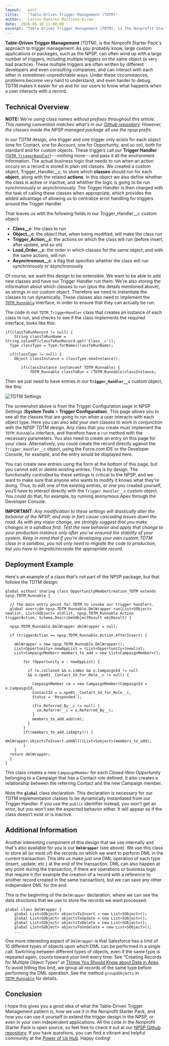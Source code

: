 ```yaml
---
layout:   post
title:    "Table-Driven Trigger Management (TDTM)"
author:   Carlos Ramirez Martinez-Eiroa
date:  2016-06-10 11:00:00
excerpt: "Table-Driven Trigger Management (TDTM), is the Nonprofit Starter Pack's approach to trigger management. As you probably know, large custom applications or packages, such as the NPSP, can often wind up with a large number of triggers, including multiple triggers on the same object (a very bad practice). These multiple triggers are often written by different developers and even consulting companies, and can interact with each other in sometimes-unpredictable ways. Under these circumstances, problems become very hard to understand, and even harder to debug. TDTM makes it easier for us and for our users to know what happens when a user interacts with a record."
---
```

**Table-Driven Trigger Management** (TDTM), is the Nonprofit Starter Pack's approach to trigger management. As you probably know, large custom applications or packages, such as the NPSP, can often wind up with a large number of triggers, including multiple triggers on the same object (a very bad practice). These multiple triggers are often written by different developers and even consulting companies, and can interact with each other in sometimes-unpredictable ways. Under these circumstances, problems become very hard to understand, and even harder to debug. TDTM makes it easier for us and for our users to know what happens when a user interacts with a record.

## Technical Overview
**NOTE:** _We're using class names without prefixes throughout this article. This naming convention matches what's in our [Github repository](https://github.com/SalesforceFoundation/Cumulus). However, the classes inside the NPSP managed package all use the npsp prefix._

In our TDTM design, one trigger and one trigger only exists for each object (one for Contact, one for Account, one for Opportunity, and so on), both for standard and for custom objects. These triggers call our **Trigger Handler** ([`TDTM_TriggerHandler`](https://github.com/SalesforceFoundation/Cumulus/blob/dev/src/classes/TDTM_TriggerHandler.cls))---nothing more---and pass it all the environment information. The actual business logic that needs to run when an action occurs on a record is stored in plain old classes. We created a custom object, Trigger_Handler__c, to store which **classes** should run for each **object**, along with the related **actions**. In this object we also define whether the class is active or inactive, and whether the logic is going to be run synchronously or asynchronously. The Trigger Handler is then charged with the task of calling these classes when appropriate, which provides the added advantage of allowing us to centralize error handling for triggers around the Trigger Handler.

That leaves us with the following fields in our Trigger_Handler__c custom object:

  * **Class__c**: the class to run
  * **Object__c**: the object that, when being modified, will make the class run
  * **Trigger_Action__c**: the actions on which the class will run (before insert, after update, and so on)
  * **Load_Order__c**: the order in which classes for the same object, and with the same actions, will run
  * **Asynchronous__c**: a flag that specifies whether the class will run synchronously or asynchronously

Of course, we want this design to be extensible. We want to be able to add new classes and have our Trigger Handler run them. We're also storing the information about which classes to run (plus the details mentioned above), as strings in our custom object. Therefore we need to instantiate the classes to run dynamically. These classes also need to implement the [`TDTM_Runnable`](https://github.com/SalesforceFoundation/Cumulus/blob/dev/src/classes/TDTM_Runnable.cls) interface, in order to ensure that they can actually be run.

The code in our `TDTM_TriggerHandler` class that creates an instance of each class to run, and checks to see if the class implements the required interface, looks like this:

    if(classToRunRecord != null) {
        String classToRunName = String.valueOf(classToRunRecord.get('Class__c'));
      Type classType = Type.forName(classToRunName);
          
      if(classType != null) {     
        Object classInstance = classType.newInstance();

           if(classInstance instanceof TDTM_Runnable) {
               TDTM_Runnable classToRun = (TDTM_Runnable)classInstance;

Then we just need to have entries in our **`Trigger_Handler__c`** custom object, like this:

![TDTM Settings](/assets/images/TDTM_Settings.png)
 
The screenshot above is from the Trigger Configuration page in NPSP Settings (**System Tools** > **Trigger Configuration**). This page allows you to see all the classes that are going to run when a user interacts with each object type. Here you can also add your own classes to work in conjunction with the NPSP TDTM design. Any class that you create must implement the `TDTM_Runnable` interface, and therefore have a `run` method with the necessary parameters. You also need to create an entry on this page for your class. Alternatively, you could create the record directly against the `Trigger_Handler__c` object, using the Force.com IDE or the Developer Console, for example, and the entry would be displayed here. 

You can create new entries using the form at the bottom of this page, but you cannot edit or delete existing entries. This is by design. The functionality controlled by these settings is critical to the NPSP, and we want to make sure that anyone who wants to modify it knows what they're doing. Thus, to edit one of the existing entries, or one you created yourself, you’ll have to interact directly with the `Trigger_Handler__c` custom object. You could do that, for example, by running anonymous Apex through the Developer Console.

**IMPORTANT**: _Any modification to these settings will drastically alter the behavior of the NPSP, and may in fact cause cascading issues down the road. As with any major change, we strongly suggest that you make changes in a sandbox first. Test the new behavior and apply that change to your production instance only after you've ensured the stability of your system. Keep in mind that if you're developing your own custom TDTM class in a sandbox, you not only need to migrate the code to production, but you have to migrate/recreate the appropriate record_.

## Deployment Example

Here's an example of a class that's not part of the NPSP package, but that follows the TDTM design:

    global without sharing class OpportunityMemberCreation_TDTM extends npsp.TDTM_Runnable {
  
      // the main entry point for TDTM to invoke our trigger handlers.
      global override npsp.TDTM_Runnable.DmlWrapper run(List<SObject> newlist, List<SObject> oldlist, npsp.TDTM_Runnable.Action triggerAction, Schema.DescribeSObjectResult objResult) {
      
      npsp.TDTM_Runnable.DmlWrapper dmlWrapper = null;

      if (triggerAction == npsp.TDTM_Runnable.Action.AfterInsert) {
      
        dmlWrapper = new npsp.TDTM_Runnable.DmlWrapper();
        List<Opportunity> newOppList = (List<Opportunity>)newlist;        
        List<CampaignMember> members_to_add = new List<CampaignMember>();
              
            for (Opportunity o : newOppList) {
            
              if (o.isClosed && o.isWon && o.CampaignId != null 
              && o.npe01__Contact_Id_For_Role__c != null) {
              
                CampaignMember cm = new CampaignMember(CampaignId = o.CampaignId, 
                ContactId = o.npe01__Contact_Id_for_Role__c, 
                Status = 'Responded');
                
                if(o.Referred_By__c != null) {
                  cm.Referrer__c = o.Referred_By__c;
                } 
                members_to_add.add(cm); 
              }
            }
            if(!members_to_add.isEmpty()) {
                dmlWrapper.objectsToInsert.addAll((List<Sobject>)members_to_add);
            }
        }
      return dmlWrapper;
      }
    }

This class creates a new `CampaignMember` for each Closed-Won Opportunity belonging to a Campaign that has a Contact role defined. It also creates a relationship between the referring Contact and the new Campaign member.

Note the **`global`** class declaration. This declaration is necessary for our TDTM implementation classes to be dynamically instantiated from our Trigger Handler. If you use the `public` identifier instead, you won't get an error, but you won’t see the expected behavior either. It will appear as if the class doesn’t exist or is inactive.

## Additional Information

Another interesting component of this design that we use internally and that's also available for you is our **`DmlWrapper`** (see above). We use this class to store all (or most of) the records on which we want to perform DML in the current transaction. This lets us make just one DML operation of each type (insert, update, etc.) at the end of the transaction. DML can also happen at any point during the transaction, if there are operations or business logic that require it (for example the creation of a record with a reference to another record created in the same transaction), but we can save any other independent DML for the end.  

This is the beginning of the `DmlWrapper` declaration, where we can see the data structures that we use to store the records we want processed: 

    global class DmlWrapper {
        global List<SObject> objectsToInsert = new List<SObject>(); 
        global List<SObject> objectsToUpdate = new List<SObject>();
        global List<SObject> objectsToDelete = new List<SObject>();
        global List<SObject> objectsToUndelete = new List<SObject>();
        ...
        
One more interesting aspect of `DmlWrapper` is that Salesforce has a limit of 10 different types of objects upon which DML can be performed in a single call. Switching between different types of objects, even if the same type is repeated again, counts toward your limit every time. See “Creating Records for Multiple Object Types” at [Things You Should Know about Data in Apex](https://www.salesforce.com/us/developer/docs/apexcode/Content/langCon_apex_dml_limitations.htm). To avoid hitting this limit, we group all records of the same type before performing the DML operation. See the method `groupSObjects` in [`TDTM_Runnable`](https://github.com/SalesforceFoundation/Cumulus/blob/dev/src/classes/TDTM_Runnable.cls) for details.

## Conclusion

I hope this gives you a good idea of what the Table-Driven Trigger Management pattern is, how we use it in the Nonprofit Starter Pack, and how you can use it yourself to extend the trigger design in the NPSP, or even in your own independent applications. All the code in the Nonprofit Starter Pack is open source, so feel free to check it out at our [NPSP Github repository](https://github.com/SalesforceFoundation/Cumulus). If you have questions, you can find a vibrant and helpful community at the [Power of Us Hub](https://powerofus.force.com/). Happy coding!
